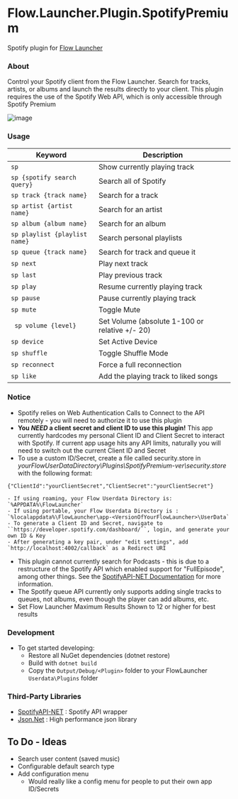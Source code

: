 Flow.Launcher.Plugin.SpotifyPremium
==================

Spotify plugin for [Flow Launcher](https://github.com/Flow-launcher/Flow.Launcher)

### About

Control your Spotify client from the Flow Launcher. Search for tracks, artists, or albums and launch the results directly to your client.
This plugin requires the use of the Spotify Web API, which is only accessible through Spotify Premium

![image](http://i.imgur.com/AfUkPvd.gif)

### Usage
| Keyword                            | Description                                      |
| ---------------------------------- | -----------------------------                    |
| `` sp ``                           | Show currently playing track                     |
| `` sp {spotify search query} ``    | Search all of Spotify                            |
| `` sp track {track name} ``        | Search for a track                               |
| `` sp artist {artist name} ``      | Search for an artist                             |
| `` sp album {album name} ``        | Search for an album                              |
| `` sp playlist {playlist name} ``  | Search personal playlists                        |
| `` sp queue {track name} ``        | Search for track and queue it                    |
| `` sp next ``                      | Play next track                                  |
| `` sp last ``                      | Play previous track                              |
| `` sp play ``                      | Resume currently playing track                   |
| `` sp pause ``                     | Pause currently playing track                    |
| `` sp mute ``                      | Toggle Mute                                      |
| `` sp volume {level}``             | Set Volume (absolute 1-100 or relative +/- 20)   |
| `` sp device ``                    | Set Active Device                                |
| `` sp shuffle ``                   | Toggle Shuffle Mode                              |
| `` sp reconnect ``                 | Force a full reconnection                        |
| `` sp like ``                      | Add the playing track to liked songs             |

### Notice
- Spotify relies on Web Authentication Calls to Connect to the API remotely - you will need to authorize it to use this plugin
- **You _NEED_ a client secret and client ID to use this plugin!** This app currently hardcodes my personal Client ID and Client Secret to interact with Spotify. If current app usage hits any API limits, naturally you will need to switch out the current Client ID and Secret
- To use a custom ID/Secret, create a file called security.store in _*yourFlowUserDataDirectory*\Plugins\SpotifyPremium-*ver*\security.store_ with the following format:
```
{"ClientId":"yourClientSecret","ClientSecret":"yourClientSecret"}
```
    - If using roaming, your Flow Userdata Directory is: `%APPDATA%\FlowLauncher`
    - If using portable, your Flow Userdata Directory is : `%localappdata%\FlowLauncher\app-<VersionOfYourFlowLauncher>\UserData`
    - To generate a Client ID and Secret, navigate to ``https://developer.spotify.com/dashboard/``, login, and generate your own ID & Key
    - After generating a key pair, under "edit settings", add `http://localhost:4002/callback` as a Redirect URI
- This plugin cannot currently search for Podcasts - this is due to a restructure of the Spotify API which enabled support for "FullEpisode", among other things. See the [SpotifyAPI-NET Documentation](https://johnnycrazy.github.io/SpotifyAPI-NET/docs/iplayableitem) for more information.
- The Spotify queue API currently only supports adding single tracks to queues, not albums, even though the player can add albums, etc.
- Set Flow Launcher Maximum Results Shown to 12 or higher for best results

### Development
- To get started developing:
    - Restore all NuGet dependencies (dotnet restore)
    - Build with `dotnet build`
    - Copy the `Output/Debug/<Plugin>` folder to your FlowLauncher `Userdata\Plugins` folder

### Third-Party Libraries

- [SpotifyAPI-NET](https://github.com/JohnnyCrazy/SpotifyAPI-NET) : Spotify API wrapper
- [Json.Net](https://github.com/JamesNK/Newtonsoft.Json) : High performance json library

## To Do - Ideas

- Search user content (saved music)
- Configurable default search type
- Add configuration menu
    - Would really like a config menu for people to put their own app ID/Secrets
